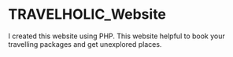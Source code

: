 # TRAVELHOLIC_Website
I created this website using PHP. This website helpful to book your travelling packages and get unexplored places.
